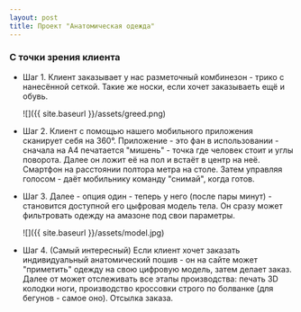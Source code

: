 ```yaml
---
layout: post
title: Проект "Анатомическая одежда"
---
```


### С точки зрения клиента
- Шаг 1. Клиент заказывает у нас разметочный комбинезон - трико с нанесённой сеткой. Такие же носки, если хочет заказываеть ещё и обувь.

    ![]({{ site.baseurl }}/assets/greed.png)

- Шаг 2. Клиент с помощью нашего мобильного приложения сканирует себя на 360°. Приложение - это фан в использовании - сначала на А4 печатается "мишень" - точка где человек стоит и углы поворота. Далее он ложит её на пол и встаёт в центр на неё. Смартфон на расстоянии полтора метра на столе. Затем управляя голосом - даёт мобильнику команду "снимай", когда готов.
- Шаг 3. Далее - опция один - теперь у него (после пары минут) - становится доступной его цыфровая модель тела. Он сразу может фильтровать одежду на амазоне под свои параметры.

    ![]({{ site.baseurl }}/assets/model.jpg)

- Шаг 4. (Самый интересный) Если клиент хочет заказать индивидуальный анатомический пошив - он на сайте может "приметить" одежду на свою цифровую модель, затем делает заказ. Далее от может отслеживать все этапы производства: печать 3D колодки ноги, производство кроссовки строго по болванке (для бегунов - самое оно). Отсылка заказа.
